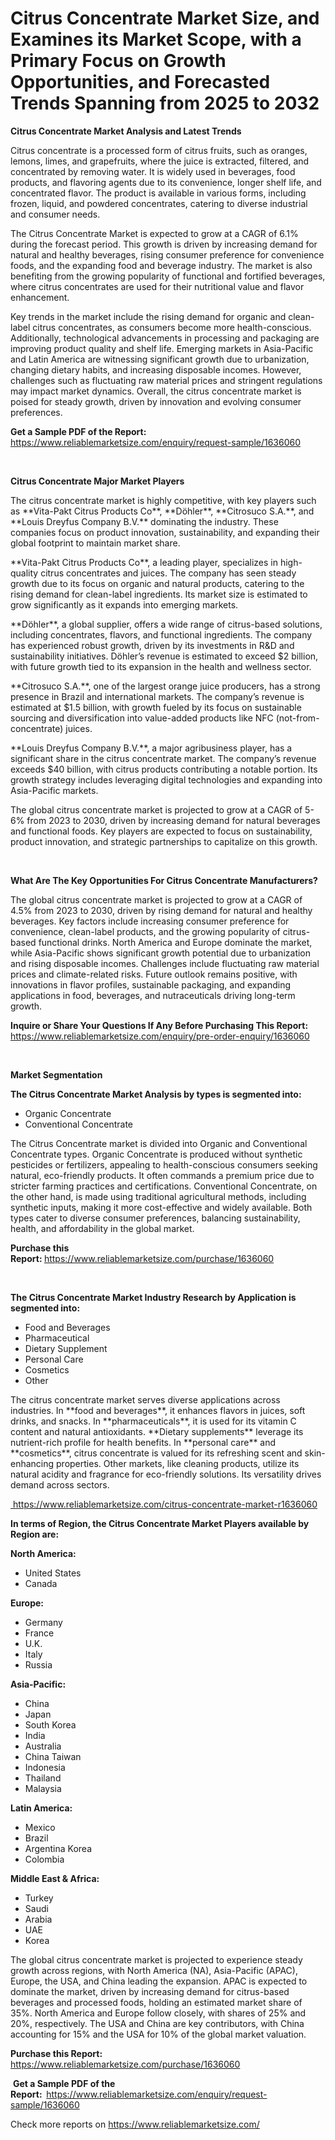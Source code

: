 <p><h1>Citrus Concentrate Market Size, and Examines its Market Scope, with a Primary Focus on Growth Opportunities, and Forecasted Trends Spanning from 2025 to 2032</h1></p><p><strong>Citrus Concentrate Market Analysis and Latest Trends</strong></p>
<p><p>Citrus concentrate is a processed form of citrus fruits, such as oranges, lemons, limes, and grapefruits, where the juice is extracted, filtered, and concentrated by removing water. It is widely used in beverages, food products, and flavoring agents due to its convenience, longer shelf life, and concentrated flavor. The product is available in various forms, including frozen, liquid, and powdered concentrates, catering to diverse industrial and consumer needs.</p><p>The Citrus Concentrate Market is expected to grow at a CAGR of 6.1% during the forecast period. This growth is driven by increasing demand for natural and healthy beverages, rising consumer preference for convenience foods, and the expanding food and beverage industry. The market is also benefiting from the growing popularity of functional and fortified beverages, where citrus concentrates are used for their nutritional value and flavor enhancement.</p><p>Key trends in the market include the rising demand for organic and clean-label citrus concentrates, as consumers become more health-conscious. Additionally, technological advancements in processing and packaging are improving product quality and shelf life. Emerging markets in Asia-Pacific and Latin America are witnessing significant growth due to urbanization, changing dietary habits, and increasing disposable incomes. However, challenges such as fluctuating raw material prices and stringent regulations may impact market dynamics. Overall, the citrus concentrate market is poised for steady growth, driven by innovation and evolving consumer preferences.</p></p>
<p><strong>Get a Sample PDF of the Report:&nbsp;</strong> <a href="https://www.reliablemarketsize.com/enquiry/request-sample/1636060?utm_campaign=1903&utm_medium=2&utm_source=Github&utm_content=ia&utm_term=25012025&utm_id=citrus-concentrate">https://www.reliablemarketsize.com/enquiry/request-sample/1636060</a></p>
<p>&nbsp;</p>
<p><strong>Citrus Concentrate Major Market Players</strong></p>
<p><p>The citrus concentrate market is highly competitive, with key players such as **Vita-Pakt Citrus Products Co**, **Döhler**, **Citrosuco S.A.**, and **Louis Dreyfus Company B.V.** dominating the industry. These companies focus on product innovation, sustainability, and expanding their global footprint to maintain market share.</p><p>**Vita-Pakt Citrus Products Co**, a leading player, specializes in high-quality citrus concentrates and juices. The company has seen steady growth due to its focus on organic and natural products, catering to the rising demand for clean-label ingredients. Its market size is estimated to grow significantly as it expands into emerging markets.</p><p>**Döhler**, a global supplier, offers a wide range of citrus-based solutions, including concentrates, flavors, and functional ingredients. The company has experienced robust growth, driven by its investments in R&D and sustainability initiatives. Döhler’s revenue is estimated to exceed $2 billion, with future growth tied to its expansion in the health and wellness sector.</p><p>**Citrosuco S.A.**, one of the largest orange juice producers, has a strong presence in Brazil and international markets. The company’s revenue is estimated at $1.5 billion, with growth fueled by its focus on sustainable sourcing and diversification into value-added products like NFC (not-from-concentrate) juices.</p><p>**Louis Dreyfus Company B.V.**, a major agribusiness player, has a significant share in the citrus concentrate market. The company’s revenue exceeds $40 billion, with citrus products contributing a notable portion. Its growth strategy includes leveraging digital technologies and expanding into Asia-Pacific markets.</p><p>The global citrus concentrate market is projected to grow at a CAGR of 5-6% from 2023 to 2030, driven by increasing demand for natural beverages and functional foods. Key players are expected to focus on sustainability, product innovation, and strategic partnerships to capitalize on this growth.</p></p>
<p>&nbsp;</p>
<p><strong>What Are The Key Opportunities For Citrus Concentrate Manufacturers?</strong></p>
<p><p>The global citrus concentrate market is projected to grow at a CAGR of 4.5% from 2023 to 2030, driven by rising demand for natural and healthy beverages. Key factors include increasing consumer preference for convenience, clean-label products, and the growing popularity of citrus-based functional drinks. North America and Europe dominate the market, while Asia-Pacific shows significant growth potential due to urbanization and rising disposable incomes. Challenges include fluctuating raw material prices and climate-related risks. Future outlook remains positive, with innovations in flavor profiles, sustainable packaging, and expanding applications in food, beverages, and nutraceuticals driving long-term growth.</p></p>
<p><strong>Inquire or Share Your Questions If Any Before Purchasing This Report:</strong> <a href="https://www.reliablemarketsize.com/enquiry/pre-order-enquiry/1636060?utm_campaign=1903&utm_medium=2&utm_source=Github&utm_content=ia&utm_term=25012025&utm_id=citrus-concentrate">https://www.reliablemarketsize.com/enquiry/pre-order-enquiry/1636060</a></p>
<p>&nbsp;</p>
<p><strong>Market Segmentation</strong></p>
<p><strong>The Citrus Concentrate Market Analysis by types is segmented into:</strong></p>
<p><ul><li>Organic Concentrate</li><li>Conventional Concentrate</li></ul></p>
<p><p>The Citrus Concentrate market is divided into Organic and Conventional Concentrate types. Organic Concentrate is produced without synthetic pesticides or fertilizers, appealing to health-conscious consumers seeking natural, eco-friendly products. It often commands a premium price due to stricter farming practices and certifications. Conventional Concentrate, on the other hand, is made using traditional agricultural methods, including synthetic inputs, making it more cost-effective and widely available. Both types cater to diverse consumer preferences, balancing sustainability, health, and affordability in the global market.</p></p>
<p><strong>Purchase this Report:&nbsp;</strong><a href="https://www.reliablemarketsize.com/purchase/1636060?utm_campaign=1903&utm_medium=2&utm_source=Github&utm_content=ia&utm_term=25012025&utm_id=citrus-concentrate">https://www.reliablemarketsize.com/purchase/1636060</a></p>
<p>&nbsp;</p>
<p><strong>The Citrus Concentrate Market Industry Research by Application is segmented into:</strong></p>
<p><ul><li>Food and Beverages</li><li>Pharmaceutical</li><li>Dietary Supplement</li><li>Personal Care</li><li>Cosmetics</li><li>Other</li></ul></p>
<p><p>The citrus concentrate market serves diverse applications across industries. In **food and beverages**, it enhances flavors in juices, soft drinks, and snacks. In **pharmaceuticals**, it is used for its vitamin C content and natural antioxidants. **Dietary supplements** leverage its nutrient-rich profile for health benefits. In **personal care** and **cosmetics**, citrus concentrate is valued for its refreshing scent and skin-enhancing properties. Other markets, like cleaning products, utilize its natural acidity and fragrance for eco-friendly solutions. Its versatility drives demand across sectors.</p></p>
<p><a href="https://www.reliablemarketsize.com/citrus-concentrate-market-r1636060?utm_campaign=1903&utm_medium=2&utm_source=Github&utm_content=ia&utm_term=25012025&utm_id=citrus-concentrate">&nbsp;https://www.reliablemarketsize.com/citrus-concentrate-market-r1636060</a></p>
<p><strong>In terms of Region, the Citrus Concentrate Market Players available by Region are:</strong></p>
<p>
    <p> <strong> North America: </strong>
        <ul>
            <li>United States</li>
            <li>Canada</li>
        </ul>
        </p> 
    <p> <strong> Europe: </strong>
        <ul>
            <li>Germany</li>
            <li>France</li>
            <li>U.K.</li>
            <li>Italy</li>
            <li>Russia</li>
        </ul>
        </p> 
    <p> <strong> Asia-Pacific: </strong>
        <ul>
            <li>China</li>
            <li>Japan</li>
            <li>South Korea</li>
            <li>India</li>
            <li>Australia</li>
            <li>China Taiwan</li>
            <li>Indonesia</li>
            <li>Thailand</li>
            <li>Malaysia</li>
        </ul>
        </p> 
    <p> <strong> Latin America: </strong>
        <ul>
            <li>Mexico</li>
            <li>Brazil</li>
            <li>Argentina Korea</li>
            <li>Colombia</li>
        </ul>
        </p> 
    <p> <strong> Middle East & Africa: </strong>
        <ul>
            <li>Turkey</li>
            <li>Saudi</li>
            <li>Arabia</li>
            <li>UAE</li>
            <li>Korea</li>
        </ul>
    </p>
    </p>
<p><p>The global citrus concentrate market is projected to experience steady growth across regions, with North America (NA), Asia-Pacific (APAC), Europe, the USA, and China leading the expansion. APAC is expected to dominate the market, driven by increasing demand for citrus-based beverages and processed foods, holding an estimated market share of 35%. North America and Europe follow closely, with shares of 25% and 20%, respectively. The USA and China are key contributors, with China accounting for 15% and the USA for 10% of the global market valuation.</p></p>
<p><strong>Purchase this Report: </strong><a href="https://www.reliablemarketsize.com/purchase/1636060?utm_campaign=1903&utm_medium=2&utm_source=Github&utm_content=ia&utm_term=25012025&utm_id=citrus-concentrate">https://www.reliablemarketsize.com/purchase/1636060</a></p>
<p>&nbsp;<strong>Get a Sample PDF of the Report:&nbsp;&nbsp;</strong><a href="https://www.reliablemarketsize.com/enquiry/request-sample/1636060?utm_campaign=1903&utm_medium=2&utm_source=Github&utm_content=ia&utm_term=25012025&utm_id=citrus-concentrate">https://www.reliablemarketsize.com/enquiry/request-sample/1636060</a></p>
<p><strong></strong></p>
<p>Check more reports on <a href="https://www.reliablemarketsize.com/?utm_campaign=1903&utm_medium=2&utm_source=Github&utm_content=ia&utm_term=25012025&utm_id=citrus-concentrate">https://www.reliablemarketsize.com/</a></p>